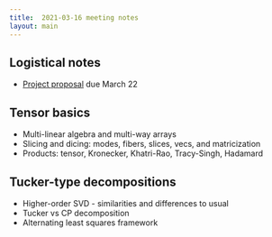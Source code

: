 ```yaml
---
title:  2021-03-16 meeting notes
layout: main
---
```


## Logistical notes

- [Project proposal](../hw/project-proposal.html) due March 22

## Tensor basics

- Multi-linear algebra and multi-way arrays
- Slicing and dicing: modes, fibers, slices, vecs, and matricization
- Products: tensor, Kronecker, Khatri-Rao, Tracy-Singh, Hadamard

## Tucker-type decompositions

- Higher-order SVD - similarities and differences to usual
- Tucker vs CP decomposition
- Alternating least squares framework
